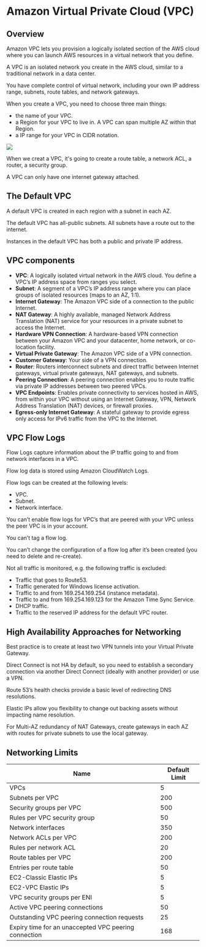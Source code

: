 # Amazon Virtual Private Cloud (VPC)

## Overview

Amazon VPC lets you provision a logically isolated section of the AWS cloud where you can launch AWS resources in a virtual network that you define.

A VPC is an isolated network you create in the AWS cloud, similar to a traditional network in a data center.

You have complete control of virtual network, including your own IP address range, subnets, route tables, and network gateways.

When you create a VPC, you need to choose three main things:

- the name of your VPC.
- a Region for your VPC to live in. A VPC can span multiple AZ within that Region.
- a IP range for your VPC in CIDR notation.

![](https://d2908q01vomqb2.cloudfront.net/77de68daecd823babbb58edb1c8e14d7106e83bb/2021/06/15/VPC-Network-Engineers-Part-1-1.png)

When we creat a VPC, it's going to create a route table, a network ACL, a router, a security group.

A VPC can only have one internet gateway attached.


## The Default VPC

A default VPC is created in each region with a subnet in each AZ.

The default VPC has all-public subnets. All subnets have a route out to the internet.

Instances in the default VPC has both a public and private IP address.


## VPC components

- **VPC**: A logically isolated virtual network in the AWS cloud. You define a VPC’s IP address space from ranges you select.
- **Subnet**: A segment of a VPC’s IP address range where you can place groups of isolated resources (maps to an AZ, 1:1).
- **Internet Gateway**: The Amazon VPC side of a connection to the public Internet.
- **NAT Gateway**: A highly available, managed Network Address Translation (NAT) service for your resources in a private subnet to access the Internet.
- **Hardware VPN Connection**: A hardware-based VPN connection between your Amazon VPC and your datacenter, home network, or co-location facility.
- **Virtual Private Gateway**: The Amazon VPC side of a VPN connection.
- **Customer Gateway**: Your side of a VPN connection.
- **Router**: Routers interconnect subnets and direct traffic between Internet gateways, virtual private gateways, NAT gateways, and subnets.
- **Peering Connection**: A peering connection enables you to route traffic via private IP addresses between two peered VPCs.
- **VPC Endpoints**: Enables private connectivity to services hosted in AWS, from within your VPC without using an Internet Gateway, VPN, Network Address Translation (NAT) devices, or firewall proxies.
- **Egress-only Internet Gateway**: A stateful gateway to provide egress only access for IPv6 traffic from the VPC to the Internet.


## VPC Flow Logs

Flow Logs capture information about the IP traffic going to and from network interfaces in a VPC.

Flow log data is stored using Amazon CloudWatch Logs.

Flow logs can be created at the following levels:
- VPC.
- Subnet.
- Network interface.

You can’t enable flow logs for VPC’s that are peered with your VPC unless the peer VPC is in your account.

You can’t tag a flow log.

You can’t change the configuration of a flow log after it’s been created (you need to delete and re-create).

Not all traffic is monitored, e.g. the following traffic is excluded:
- Traffic that goes to Route53.
- Traffic generated for Windows license activation.
- Traffic to and from 169.254.169.254 (instance metadata).
- Traffic to and from 169.254.169.123 for the Amazon Time Sync Service.
- DHCP traffic.
- Traffic to the reserved IP address for the default VPC router.


## High Availability Approaches for Networking

Best practice is to create at least two VPN tunnels into your Virtual Private Gateway.

Direct Connect is not HA by default, so you need to establish a secondary connection via another Direct Connect (ideally with another provider) or use a VPN.

Route 53’s health checks provide a basic level of redirecting DNS resolutions.

Elastic IPs allow you flexibility to change out backing assets without impacting name resolution.

For Multi-AZ redundancy of NAT Gateways, create gateways in each AZ with routes for private subnets to use the local gateway.

## Networking Limits

| Name | Default Limit |
|---|---|
| VPCs | 5 |
| Subnets per VPC | 200 |
| Security groups per VPC | 500 |
| Rules per VPC security group | 50 |
| Network interfaces | 350 |
| Network ACLs per VPC | 200 |
| Rules per network ACL | 20 |
| Route tables per VPC | 200 |
| Entries per route table | 50 |
| EC2-Classic Elastic IPs | 5 |
| EC2-VPC Elastic IPs | 5 |
| VPC security groups per ENI | 5 |
| Active VPC peering connections | 50 |
| Outstanding VPC peering connection requests | 25 |
| Expiry time for an unaccepted VPC peering connection | 168 |
